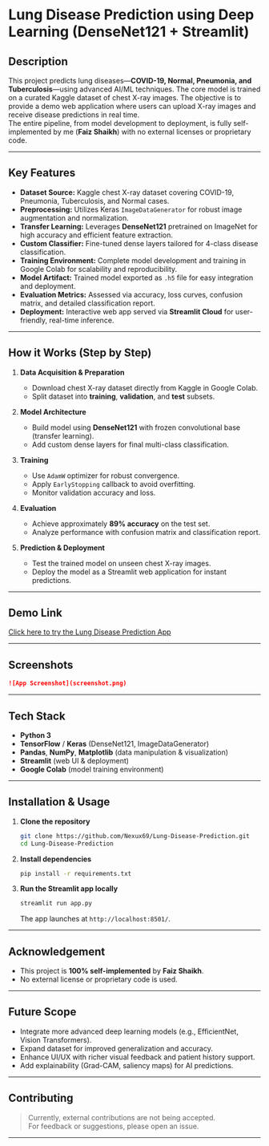 # Lung Disease Prediction using Deep Learning (DenseNet121 + Streamlit)

## Description

This project predicts lung diseases—**COVID-19, Normal, Pneumonia, and Tuberculosis**—using advanced AI/ML techniques. The core model is trained on a curated Kaggle dataset of chest X-ray images. The objective is to provide a demo web application where users can upload X-ray images and receive disease predictions in real time.  
The entire pipeline, from model development to deployment, is fully self-implemented by me (**Faiz Shaikh**) with no external licenses or proprietary code.

---

## Key Features

- **Dataset Source:** Kaggle chest X-ray dataset covering COVID-19, Pneumonia, Tuberculosis, and Normal cases.
- **Preprocessing:** Utilizes Keras `ImageDataGenerator` for robust image augmentation and normalization.
- **Transfer Learning:** Leverages **DenseNet121** pretrained on ImageNet for high accuracy and efficient feature extraction.
- **Custom Classifier:** Fine-tuned dense layers tailored for 4-class disease classification.
- **Training Environment:** Complete model development and training in Google Colab for scalability and reproducibility.
- **Model Artifact:** Trained model exported as `.h5` file for easy integration and deployment.
- **Evaluation Metrics:** Assessed via accuracy, loss curves, confusion matrix, and detailed classification report.
- **Deployment:** Interactive web app served via **Streamlit Cloud** for user-friendly, real-time inference.

---

## How it Works (Step by Step)

1. **Data Acquisition & Preparation**
   - Download chest X-ray dataset directly from Kaggle in Google Colab.
   - Split dataset into **training**, **validation**, and **test** subsets.

2. **Model Architecture**
   - Build model using **DenseNet121** with frozen convolutional base (transfer learning).
   - Add custom dense layers for final multi-class classification.

3. **Training**
   - Use `AdamW` optimizer for robust convergence.
   - Apply `EarlyStopping` callback to avoid overfitting.
   - Monitor validation accuracy and loss.

4. **Evaluation**
   - Achieve approximately **89% accuracy** on the test set.
   - Analyze performance with confusion matrix and classification report.

5. **Prediction & Deployment**
   - Test the trained model on unseen chest X-ray images.
   - Deploy the model as a Streamlit web application for instant predictions.

---

## Demo Link

[Click here to try the Lung Disease Prediction App](https://lung-disease-prediction-faiz-shaikh.streamlit.app/)

---

## Screenshots

```markdown
![App Screenshot](screenshot.png)
```

---

## Tech Stack

- **Python 3**
- **TensorFlow** / **Keras** (DenseNet121, ImageDataGenerator)
- **Pandas**, **NumPy**, **Matplotlib** (data manipulation & visualization)
- **Streamlit** (web UI & deployment)
- **Google Colab** (model training environment)

---

## Installation & Usage

1. **Clone the repository**
   ```bash
   git clone https://github.com/Nexux69/Lung-Disease-Prediction.git
   cd Lung-Disease-Prediction
   ```

2. **Install dependencies**
   ```bash
   pip install -r requirements.txt
   ```

3. **Run the Streamlit app locally**
   ```bash
   streamlit run app.py
   ```
   The app launches at `http://localhost:8501/`.

---

## Acknowledgement

- This project is **100% self-implemented** by **Faiz Shaikh**.
- No external license or proprietary code is used.

---

## Future Scope

- Integrate more advanced deep learning models (e.g., EfficientNet, Vision Transformers).
- Expand dataset for improved generalization and accuracy.
- Enhance UI/UX with richer visual feedback and patient history support.
- Add explainability (Grad-CAM, saliency maps) for AI predictions.

---

## Contributing

> Currently, external contributions are not being accepted.  
> For feedback or suggestions, please open an issue.

---
